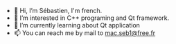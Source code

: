 - 👋 Hi, I’m Sébastien, I'm french.
- 👀 I’m interested in C++ programing and Qt framework.
- 🌱 I’m currently learning about Qt application
- 📫 You can reach me by mail to mac.seb1@free.fr

<!---
macseb22/macseb22 is a ✨ special ✨ repository because its `README.md` (this file) appears on your GitHub profile.
You can click the Preview link to take a look at your changes.
--->
